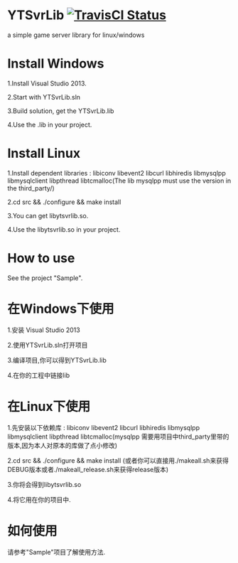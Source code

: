 # YTSvrLib [![TravisCI Status](https://travis-ci.org/sherry0319/YTSvrLib.svg?branch=master)](https://travis-ci.org/sherry0319/YTSvrLib)
a simple game server library for linux/windows

# Install Windows
1.Install Visual Studio 2013.

2.Start with YTSvrLib.sln

3.Build solution, get the YTSvrLib.lib

4.Use the .lib in your project.

# Install Linux
1.Install dependent libraries : libiconv libevent2 libcurl libhiredis libmysqlpp libmysqlclient libpthread libtcmalloc(The lib mysqlpp must use the version in the third_party/)

2.cd src && ./configure && make install

3.You can get libytsvrlib.so.

4.Use the libytsvrlib.so in your project.
# How to use
See the project "Sample".


# 在Windows下使用
1.安装 Visual Studio 2013 

2.使用YTSvrLib.sln打开项目

3.编译项目,你可以得到YTSvrLib.lib

4.在你的工程中链接lib

# 在Linux下使用
1.先安装以下依赖库 : libiconv libevent2 libcurl libhiredis libmysqlpp libmysqlclient libpthread libtcmalloc(mysqlpp 需要用项目中third_party里带的版本,因为本人对原本的库做了点小修改)

2.cd src && ./configure && make install (或者你可以直接用./makeall.sh来获得DEBUG版本或者./makeall_release.sh来获得release版本)

3.你将会得到libytsvrlib.so

4.将它用在你的项目中.

# 如何使用
请参考"Sample"项目了解使用方法.
